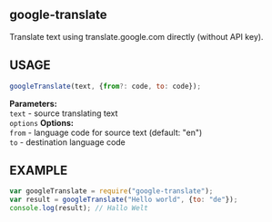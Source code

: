 google-translate
----------------
Translate text using translate.google.com directly (without API key).


USAGE
-----
```js
googleTranslate(text, {from?: code, to: code});
```
**Parameters:**  
`text` - source translating text  
`options`
**Options:**  
`from` - language code for source text (default: "en")  
`to` - destination language code  

EXAMPLE
-------
```js
var googleTranslate = require("google-translate");
var result = googleTranslate("Hello world", {to: "de"});
console.log(result); // Hallo Welt
```